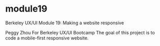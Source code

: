 # module19
Berkeley UX/UI Module 19: Making a website responsive

Peggy Zhou
For Berkeley UX/UI Bootcamp
The goal of this project is to code a mobile-first responsive website.
